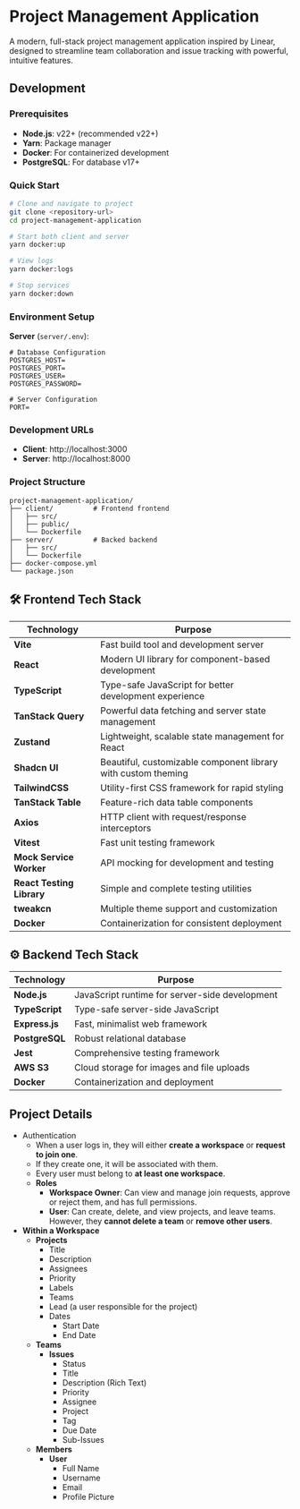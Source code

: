 # Project Management Application

A modern, full-stack project management application inspired by Linear, designed to streamline team collaboration and issue tracking with powerful, intuitive features.

## Development

### Prerequisites

- **Node.js**: v22+ (recommended v22+)
- **Yarn**: Package manager
- **Docker**: For containerized development
- **PostgreSQL**: For database v17+

### Quick Start

```bash
# Clone and navigate to project
git clone <repository-url>
cd project-management-application

# Start both client and server
yarn docker:up

# View logs
yarn docker:logs

# Stop services
yarn docker:down
```

### Environment Setup

**Server** (`server/.env`):

```env
# Database Configuration
POSTGRES_HOST=
POSTGRES_PORT=
POSTGRES_USER=
POSTGRES_PASSWORD=

# Server Configuration
PORT=
```

### Development URLs

- **Client**: http://localhost:3000
- **Server**: http://localhost:8000

### Project Structure

```
project-management-application/
├── client/          # Frontend frontend
│   ├── src/
│   ├── public/
│   └── Dockerfile
├── server/          # Backed backend
│   ├── src/
│   └── Dockerfile
├── docker-compose.yml
└── package.json
```

## 🛠️ Frontend Tech Stack

| Technology                | Purpose                                                       |
| ------------------------- | ------------------------------------------------------------- |
| **Vite**                  | Fast build tool and development server                        |
| **React**                 | Modern UI library for component-based development             |
| **TypeScript**            | Type-safe JavaScript for better development experience        |
| **TanStack Query**        | Powerful data fetching and server state management            |
| **Zustand**               | Lightweight, scalable state management for React              |
| **Shadcn UI**             | Beautiful, customizable component library with custom theming |
| **TailwindCSS**           | Utility-first CSS framework for rapid styling                 |
| **TanStack Table**        | Feature-rich data table components                            |
| **Axios**                 | HTTP client with request/response interceptors                |
| **Vitest**                | Fast unit testing framework                                   |
| **Mock Service Worker**   | API mocking for development and testing                       |
| **React Testing Library** | Simple and complete testing utilities                         |
| **tweakcn**               | Multiple theme support and customization                      |
| **Docker**                | Containerization for consistent deployment                    |

## ⚙️ Backend Tech Stack

| Technology     | Purpose                                        |
| -------------- | ---------------------------------------------- |
| **Node.js**    | JavaScript runtime for server-side development |
| **TypeScript** | Type-safe server-side JavaScript               |
| **Express.js** | Fast, minimalist web framework                 |
| **PostgreSQL** | Robust relational database                     |
| **Jest**       | Comprehensive testing framework                |
| **AWS S3**     | Cloud storage for images and file uploads      |
| **Docker**     | Containerization and deployment                |

## Project Details

- Authentication
  - When a user logs in, they will either **create a workspace** or **request to join one**.
  - If they create one, it will be associated with them.
  - Every user must belong to **at least one workspace**.
  - **Roles**
    - **Workspace Owner**:
      Can view and manage join requests, approve or reject them, and has full permissions.
    - **User**:
      Can create, delete, and view projects, and leave teams.
      However, they **cannot delete a team** or **remove other users**.
- **Within a Workspace**
  - **Projects**
    - Title
    - Description
    - Assignees
    - Priority
    - Labels
    - Teams
    - Lead (a user responsible for the project)
    - Dates
      - Start Date
      - End Date
  - **Teams**
    - **Issues**
      - Status
      - Title
      - Description (Rich Text)
      - Priority
      - Assignee
      - Project
      - Tag
      - Due Date
      - Sub-Issues
  - **Members**
    - **User**
      - Full Name
      - Username
      - Email
      - Profile Picture
